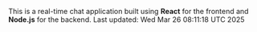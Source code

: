 This is a real-time chat application built using **React** for the frontend and **Node.js** for the backend.
Last updated: Wed Mar 26 08:11:18 UTC 2025
